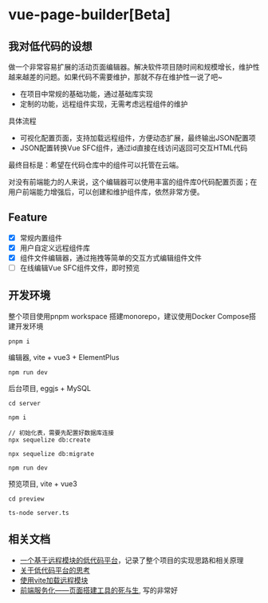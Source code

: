 vue-page-builder[Beta]
===

## 我对低代码的设想

做一个非常容易扩展的活动页面编辑器。解决软件项目随时间和规模增长，维护性越来越差的问题。如果代码不需要维护，那就不存在维护性一说了吧~

* 在项目中常规的基础功能，通过基础库实现
* 定制的功能，远程组件实现，无需考虑远程组件的维护

具体流程

* 可视化配置页面，支持加载远程组件，方便动态扩展，最终输出JSON配置项
* JSON配置转换Vue SFC组件，通过id直接在线访问返回可交互HTML代码

最终目标是：希望在代码仓库中的组件可以托管在云端。

对没有前端能力的人来说，这个编辑器可以使用丰富的组件库0代码配置页面；在用户前端能力增强后，可以创建和维护组件库，依然非常方便。

## Feature

* [x] 常规内置组件
* [x] 用户自定义远程组件库
* [x] 组件文件编辑器，通过拖拽等简单的交互方式编辑组件文件
* [ ] 在线编辑Vue SFC组件文件，即时预览

## 开发环境

整个项目使用pnpm workspace 搭建monorepo，建议使用Docker Compose搭建开发环境

```
pnpm i 
```

编辑器, vite + vue3 + ElementPlus
```
npm run dev
```

后台项目, eggjs + MySQL
```
cd server

npm i
 
// 初始化表，需要先配置好数据库连接
npx sequelize db:create

npx sequelize db:migrate

npm run dev
```

预览项目, vite + vue3
```
cd preview

ts-node server.ts
```

## 相关文档

* [一个基于远程模块的低代码平台](https://www.shymean.com/article/一个基于远程模块的低代码平台)，记录了整个项目的实现思路和相关原理
* [关于低代码平台的思考](https://www.shymean.com/article/关于低代码平台的思考)
* [使用vite加载远程模块](https://www.shymean.com/article/使用vite加载远程模块)
* [前端服务化——页面搭建工具的死与生](https://www.cnblogs.com/sskyy/p/6496287.html), 写的非常好
